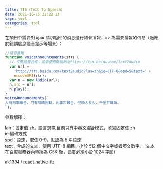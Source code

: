 ```yaml
---
title: TTS（Text To Speech）
date: 2021-10-25 22:22:13
tags: tool
categories: tool 
---
```


在項目中需要對 ajax 請求返回的消息進行語音播報，str 為需要播報的信息（適應於錯誤信息語音提示等場景）：

```js
//語音播報
function voiceAnnouncements(str) {
  // 百度語音合成：或者使用新版地址https://tsn.baidu.com/text2audio
  var url =
    'http://tts.baidu.com/text2audio?lan=zh&ie=UTF-8&spd=5&text=' +
    encodeURI(str);
  var n = new Audio(url);
  n.src = url;
  n.play();
}
voiceAnnouncements(`
人有悲歡離合，月有陰晴圓缺，此事古難全。但願人長久，千里共嬋娟。
`);
```

參數解釋：

lan：固定值 zh。語言選擇,目前只有中英文混合模式，填寫固定值 zh  
ie:編碼方式  
spd：語速，取值 0-9，默認為 5 中語速  
text：合成的文本，使用 UTF-8 編碼。小於 512 個中文字或者英文數字。（文本在百度服務器內轉換為 GBK 後，長度必須小於 1024 字節）  

ak1394 / [react-native-tts](https://github.com/ak1394/react-native-tts)

